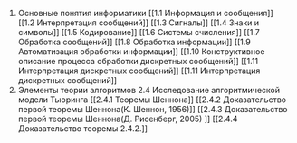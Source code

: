 1. Основные понятия информатики
   [[1.1 Информация и сообщения]]
   [[1.2 Интерпретация сообщений]]
   [[1.3 Сигналы]]
   [[1.4 Знаки и символы]]
   [[1.5 Кодирование]]
   [[1.6 Системы счисления]]
   [[1.7 Обработка сообщений]]
   [[1.8 Обработка информации]]
   [[1.9 Автоматизация обработки информации]]
   [[1.10 Конструктивное описание процесса обработки дискретных сообщений]]
   [[1.11 Интерпретация дискретных сообщений]]
   [[1.11 Интерпретация дискретных сообщений]]
2. Элементы теории алгоритмов 
	2.4 Исследование алгоритмической модели Тьюринга
		[[2.4.1 Теоремы Шеннона]]
		[[2.4.2 Доказательство первой теоремы Шеннона(К. Шеннон, 1956)]]
		[[2.4.3 Доказательство первой теоремы Шеннона(Д. Рисенберг, 2005) ]]
		[[2.4.4 Доказательство теоремы 2.4.2.]]


